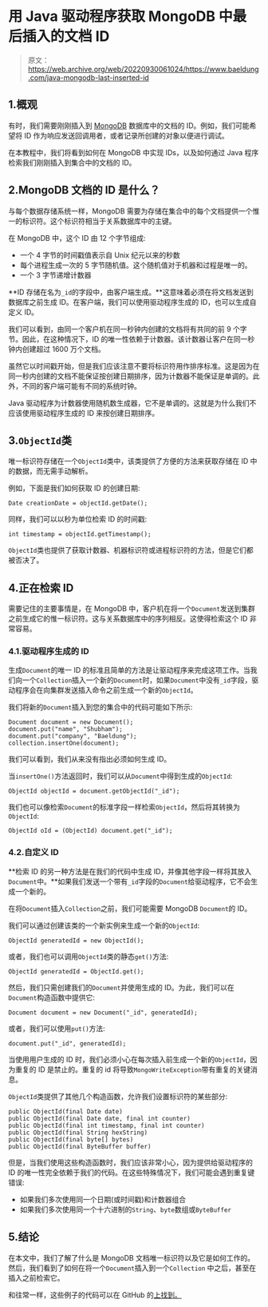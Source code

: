 # 用 Java 驱动程序获取 MongoDB 中最后插入的文档 ID

> 原文：<https://web.archive.org/web/20220930061024/https://www.baeldung.com/java-mongodb-last-inserted-id>

## 1.概观

有时，我们需要刚刚插入到 [MongoDB](/web/20220524071051/https://www.baeldung.com/java-mongodb) 数据库中的文档的 ID。例如，我们可能希望将 ID 作为响应发送回调用者，或者记录所创建的对象以便进行调试。

在本教程中，我们将看到如何在 MongoDB 中实现 IDs，以及如何通过 Java 程序检索我们刚刚插入到集合中的文档的 ID。

## 2.MongoDB 文档的 ID 是什么？

与每个数据存储系统一样，MongoDB 需要为存储在集合中的每个文档提供一个惟一的标识符。这个标识符相当于关系数据库中的主键。

在 MongoDB 中，这个 ID 由 12 个字节组成:

*   一个 4 字节的时间戳值表示自 Unix 纪元以来的秒数
*   每个进程生成一次的 5 字节随机值。这个随机值对于机器和过程是唯一的。
*   一个 3 字节递增计数器

**ID 存储在名为`_id`的字段中，由客户端生成。**这意味着必须在将文档发送到数据库之前生成 ID。在客户端，我们可以使用驱动程序生成的 ID，也可以生成自定义 ID。

我们可以看到，由同一个客户机在同一秒钟内创建的文档将有共同的前 9 个字节。因此，在这种情况下，ID 的唯一性依赖于计数器。该计数器让客户在同一秒钟内创建超过 1600 万个文档。

虽然它以时间戳开始，但是我们应该注意不要将标识符用作排序标准。这是因为在同一秒内创建的文档不能保证按创建日期排序，因为计数器不能保证是单调的。此外，不同的客户端可能有不同的系统时钟。

Java 驱动程序为计数器使用随机数生成器，它不是单调的。这就是为什么我们不应该使用驱动程序生成的 ID 来按创建日期排序。

## 3.`ObjectId`类

唯一标识符存储在一个`ObjectId`类中，该类提供了方便的方法来获取存储在 ID 中的数据，而无需手动解析。

例如，下面是我们如何获取 ID 的创建日期:

```
Date creationDate = objectId.getDate();
```

同样，我们可以以秒为单位检索 ID 的时间戳:

```
int timestamp = objectId.getTimestamp();
```

`ObjectId`类也提供了获取计数器、机器标识符或进程标识符的方法，但是它们都被否决了。

## 4.正在检索 ID

需要记住的主要事情是，在 MongoDB 中，客户机在将一个`Document`发送到集群之前生成它的惟一标识符。这与关系数据库中的序列相反。这使得检索这个 ID 非常容易。

### 4.1.驱动程序生成的 ID

生成`Document`的唯一 ID 的标准且简单的方法是让驱动程序来完成这项工作。当我们向一个`Collection`插入一个新的`Document`时，如果`Document`中没有`_id`字段，驱动程序会在向集群发送插入命令之前生成一个新的`ObjectId`。

我们将新的`Document`插入到您的集合中的代码可能如下所示:

```
Document document = new Document();
document.put("name", "Shubham");
document.put("company", "Baeldung");
collection.insertOne(document);
```

我们可以看到，我们从来没有指出必须如何生成 ID。

当`insertOne()`方法返回时，我们可以从`Document`中得到生成的`ObjectId`:

```
ObjectId objectId = document.getObjectId("_id");
```

我们也可以像检索`Document`的标准字段一样检索`ObjectId`，然后将其转换为`ObjectId`:

```
ObjectId oId = (ObjectId) document.get("_id");
```

### 4.2.自定义 ID

**检索 ID 的另一种方法是在我们的代码中生成 ID，并像其他字段一样将其放入`Document`中。**如果我们发送一个带有`_id`字段的`Document`给驱动程序，它不会生成一个新的。

在将`Document`插入`Collection`之前，我们可能需要 MongoDB `Document`的 ID。

我们可以通过创建该类的一个新实例来生成一个新的`ObjectId`:

```
ObjectId generatedId = new ObjectId();
```

或者，我们也可以调用`ObjectId`类的静态`get()`方法:

```
ObjectId generatedId = ObjectId.get();
```

然后，我们只需创建我们的`Document`并使用生成的 ID。为此，我们可以在`Document`构造函数中提供它:

```
Document document = new Document("_id", generatedId); 
```

或者，我们可以使用`put()`方法:

```
document.put("_id", generatedId);
```

当使用用户生成的 ID 时，我们必须小心在每次插入前生成一个新的`ObjectId`，因为重复的 ID 是禁止的。重复的 id 将导致`MongoWriteException`带有重复的关键消息。

`ObjectId`类提供了其他几个构造函数，允许我们设置标识符的某些部分:

```
public ObjectId(final Date date)
public ObjectId(final Date date, final int counter)
public ObjectId(final int timestamp, final int counter)
public ObjectId(final String hexString)
public ObjectId(final byte[] bytes)
public ObjectId(final ByteBuffer buffer)
```

但是，当我们使用这些构造函数时，我们应该非常小心，因为提供给驱动程序的 ID 的唯一性完全依赖于我们的代码。在这些特殊情况下，我们可能会遇到重复键错误:

*   如果我们多次使用同一个日期(或时间戳)和计数器组合
*   如果我们多次使用同一个十六进制的`String`、`byte`数组或`ByteBuffer`

## 5.结论

在本文中，我们了解了什么是 MongoDB 文档唯一标识符以及它是如何工作的。然后，我们看到了如何在将一个`Document`插入到一个`Collection` 中之后，甚至在插入之前检索它。

和往常一样，这些例子的代码可以在 GitHub 的[上找到。](https://web.archive.org/web/20220524071051/https://github.com/eugenp/tutorials/tree/master/persistence-modules/java-mongodb)